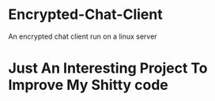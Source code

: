 # Encrypted-Chat-Client
An encrypted chat client run on a linux server 

# Just An Interesting Project To Improve My Shitty code
